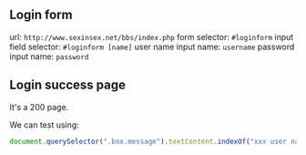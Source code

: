 ## Login form
url: `http://www.sexinsex.net/bbs/index.php`
form selector: `#loginform`
input field selector: `#loginform [name]`
user name input name: `username`
password input name: `password`

## Login success page

It's a 200 page.

We can test using:
```javascript
document.querySelector(".box.message").textContent.indexOf("xxx user name") >= 0
```